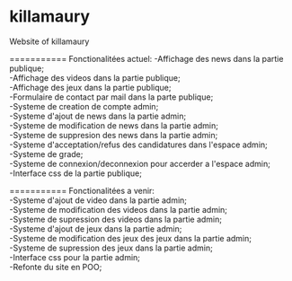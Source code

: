 killamaury
===========

Website of killamaury

===========
Fonctionalitées actuel:
-Affichage des news dans la partie publique;<br />
-Affichage des videos dans la partie publique;<br />
-Affichage des jeux dans la partie publique;<br />
-Formulaire de contact par mail dans la parte publique;<br />
-Systeme de creation de compte admin;<br />
-Systeme d'ajout de news dans la partie admin;<br />
-Systeme de modification de news dans la partie admin;<br />
-Systeme de suppresion des news dans la partie admin;<br />
-Systeme d'acceptation/refus des candidatures dans l'espace admin;<br />
-Systeme de grade;<br />
-Systeme de connexion/deconnexion pour accerder a l'espace admin;<br />
-Interface css de la partie publique;<br />

===========
Fonctionalitées a venir:<br />
-Systeme d'ajout de video dans la partie admin;<br />
-Systeme de modification des videos dans la partie admin;<br />
-Systeme de supression des videos dans la partie admin;<br />
-Systeme d'ajout de jeux dans la partie admin;<br />
-Systeme de modification des jeux des jeux dans la partie admin;<br />
-Systeme de supression des jeux dans la partie admin;<br />
-Interface css pour la partie admin;<br />
-Refonte du site en POO;<br />

